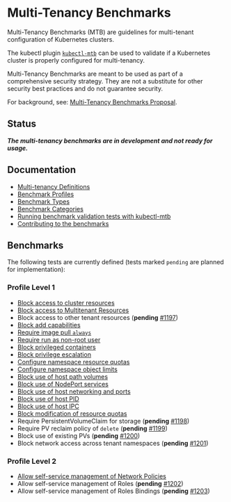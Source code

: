 # Multi-Tenancy Benchmarks

Multi-Tenancy Benchmarks (MTB) are guidelines for multi-tenant configuration of Kubernetes clusters. 

The kubectl plugin [`kubectl-mtb`](kubectl-mtb/README.md) can be used to validate if a Kubernetes cluster is properly configured for multi-tenancy.

Multi-Tenancy Benchmarks are meant to be used as part of a comprehensive security strategy. They are not a substitute for other security best practices and do not guarantee security.

For background, see: [Multi-Tenancy Benchmarks Proposal](https://docs.google.com/document/d/1O-G8jEpiJxOeYx9Pd2OuOSb8859dTRNmgBC5gJv0krE/edit?usp=sharing).


## Status

***The multi-tenancy benchmarks are in development and not ready for usage.***

## Documentation
- [Multi-tenancy Definitions](documentation/definitions.md)
- [Benchmark Profiles](documentation/definitions.md#multi-tenancy-profiles)
- [Benchmark Types](documentation/types.md)
- [Benchmark Categories](documentation/categories.md)
- [Running benchmark validation tests with kubectl-mtb](kubectl-mtb/README.md)
- [Contributing to the benchmarks](kubectl-mtb/README.md#contributing)

## Benchmarks

The following tests are currently defined (tests marked `pending` are planned for implementation):

### Profile Level 1

* [Block access to cluster resources](kubectl-mtb/test/benchmarks/block_access_to_cluster_resources)
* [Block access to Multitenant Resources](kubectl-mtb/test/benchmarks/block_multitenant_resources)
* Block access to other tenant resources (**pending** [#1197](https://github.com/kubernetes-sigs/multi-tenancy/issues/1197))
* [Block add capabilities](kubectl-mtb/test/benchmarks/block_add_capabilities)
* [Require image pull `always`](kubectl-mtb/test/benchmarks/require_always_pull_image)
* [Require run as non-root user](kubectl-mtb/test/benchmarks/require_run_as_non_root_user)
* [Block privileged containers](kubectl-mtb/test/benchmarks/block_privileged_containers)
* [Block privilege escalation](kubectl-mtb/test/benchmarks/block_privilege_escalation)
* [Configure namespace resource quotas](kubectl-mtb/test/benchmarks/configure_ns_quotas)
* [Configure namespace object limits](kubectl-mtb/test/benchmarks/configure_ns_object_quota)
* [Block use of host path volumes](kubectl-mtb/test/benchmarks/block_use_of_host_path)
* [Block use of NodePort services](kubectl-mtb/test/benchmarks/block_use_of_nodeport_services)
* [Block use of host networking and ports](kubectl-mtb/test/benchmarks/block_use_of_host_networking_and_ports)
* [Block use of host PID](kubectl-mtb/test/benchmarks/block_use_of_host_pid)
* [Block use of host IPC](kubectl-mtb/test/benchmarks/block_use_of_host_ipc)
* [Block modification of resource quotas](kubectl-mtb/test/benchmarks/block_ns_quota)
* Require PersistentVolumeClaim for storage (**pending** [#1198](https://github.com/kubernetes-sigs/multi-tenancy/issues/1198))
* Require PV reclaim policy of `delete` (**pending** [#1199](https://github.com/kubernetes-sigs/multi-tenancy/issues/1199))
* Block use of existing PVs (**pending** [#1200](https://github.com/kubernetes-sigs/multi-tenancy/issues/1200))
* Block network access across tenant namespaces (**pending** [#1201](https://github.com/kubernetes-sigs/multi-tenancy/issues/1201))

### Profile Level 2

* [Allow self-service management of Network Policies](kubectl-mtb/test/benchmarks/create_network_policies)
* Allow self-service management of Roles (**pending** [#1202](https://github.com/kubernetes-sigs/multi-tenancy/issues/1202))
* Allow self-service management of Roles Bindings (**pending** [#1203](https://github.com/kubernetes-sigs/multi-tenancy/issues/1203))

